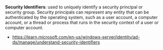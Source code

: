**Security Identifiers**: used to uniquely identify a security principal or security group. Security principals can represent any entity that can be authenticated by the operating system, such as a user account, a computer account, or a thread or process that runs in the security context of a user or computer account.
- https://learn.microsoft.com/en-us/windows-server/identity/ad-ds/manage/understand-security-identifiers
